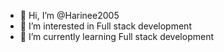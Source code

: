 - 👋 Hi, I’m @Harinee2005
- 👀 I’m interested in Full stack development
- 🌱 I’m currently learning Full stack development

<!---
Harinee2005/Harinee2005 is a ✨ special ✨ repository because its `README.md` (this file) appears on your GitHub profile.
You can click the Preview link to take a look at your changes.
--->
